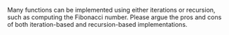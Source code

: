 Many functions can be implemented using either iterations or recursion, such as
computing the Fibonacci number. Please argue the pros and cons of both iteration-based and
recursion-based implementations.
